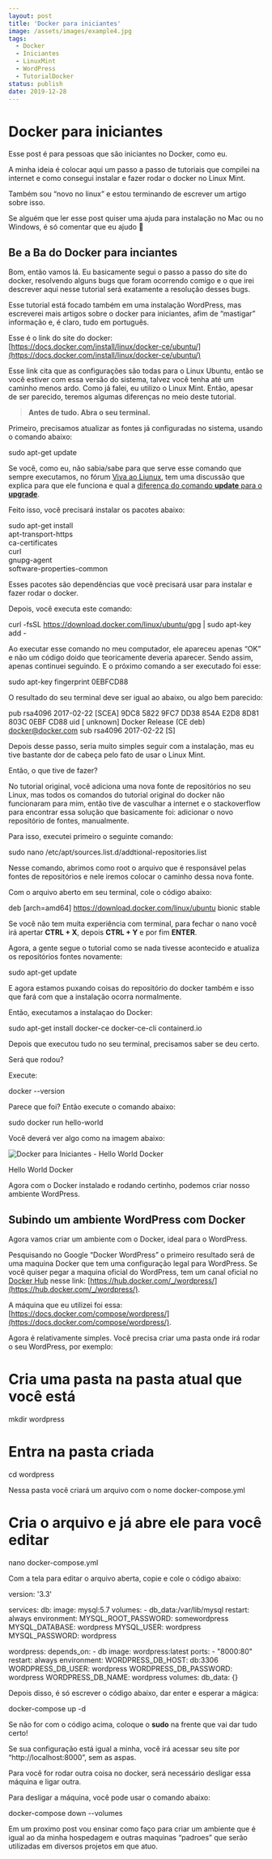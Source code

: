 ```yaml
---
layout: post
title: 'Docker para iniciantes'
image: /assets/images/example4.jpg
tags:
  - Docker
  - Iniciantes
  - LinuxMint
  - WordPress
  - TutorialDocker
status: publish
date: 2019-12-28
---
```

# Docker para iniciantes

Esse post é para pessoas que são iniciantes no Docker, como eu.

A minha ideia é colocar aqui um passo a passo de tutoriais que compilei na internet e como consegui instalar e fazer rodar o docker no Linux Mint.

Também sou “novo no linux” e estou terminando de escrever um artigo sobre isso.

Se alguém que ler esse post quiser uma ajuda para instalação no Mac ou no Windows, é só comentar que eu ajudo 🙂

## Be a Ba do Docker para inciantes

Bom, então vamos lá. Eu basicamente segui o passo a passo do site do docker, resolvendo alguns bugs que foram ocorrendo comigo e o que irei descrever aqui nesse tutorial será exatamente a resolução desses bugs.

Esse tutorial está focado também em uma instalação WordPress, mas escreverei mais artigos sobre o docker para iniciantes, afim de “mastigar” informação e, é claro, tudo em português.

Esse é o link do site do docker:  [https://docs.docker.com/install/linux/docker-ce/ubuntu/](https://docs.docker.com/install/linux/docker-ce/ubuntu/)

Esse link cita que as configurações são todas para o Linux Ubuntu, então se você estiver com essa versão do sistema, talvez você tenha até um caminho menos ardo. Como já falei, eu utilizo o Linux Mint. Então, apesar de ser parecido, teremos algumas diferenças no meio deste tutorial.

> **Antes de tudo. Abra o seu terminal.**

Primeiro, precisamos atualizar as fontes já configuradas no sistema, usando o comando abaixo:

sudo apt-get update

Se você, como eu, não sabia/sabe para que serve esse comando que sempre executamos, no fórum  [Viva ao Liunux](https://www.vivaolinux.com.br/), tem uma discussão que explica para que ele funciona e qual a  [diferença do comando  **update**  para o  **upgrade**](https://www.vivaolinux.com.br/topico/Perguntas-Frequentes/Qual-a-diferenca-entre-apt-get-update-e-apt-get-upgrade).

Feito isso, você precisará instalar os pacotes abaixo:

sudo apt-get install \
    apt-transport-https \
    ca-certificates \
    curl \
    gnupg-agent \
    software-properties-common

Esses pacotes são dependências que você precisará usar para instalar e fazer rodar o docker.

Depois, você executa este comando:

curl -fsSL https://download.docker.com/linux/ubuntu/gpg | sudo apt-key add -

Ao executar esse comando no meu computador, ele apareceu apenas “OK” e não um código doido que teoricamente deveria aparecer. Sendo assim, apenas continuei seguindo. E o próximo comando a ser executado foi esse:

sudo apt-key fingerprint 0EBFCD88

O resultado do seu terminal deve ser igual ao abaixo, ou algo bem parecido:

pub   rsa4096 2017-02-22 [SCEA]
       9DC8 5822 9FC7 DD38 854A  E2D8 8D81 803C 0EBF CD88
 uid           [ unknown] Docker Release (CE deb) [docker@docker.com](mailto:docker@docker.com)
 sub   rsa4096 2017-02-22 [S]

Depois desse passo, seria muito simples seguir com a instalação, mas eu tive bastante dor de cabeça pelo fato de usar o Linux Mint.

Então, o que tive de fazer?

No tutorial original, você adiciona uma nova fonte de repositórios no seu Linux, mas todos os comandos do tutorial original do docker não funcionaram para mim, então tive de vasculhar a internet e o stackoverflow para encontrar essa solução que basicamente foi: adicionar o novo repositório de fontes, manualmente.

Para isso, executei primeiro o seguinte comando:

sudo nano /etc/apt/sources.list.d/addtional-repositories.list

Nesse comando, abrimos como root o arquivo que é responsável pelas fontes de repositórios e nele iremos colocar o caminho dessa nova fonte.

Com o arquivo aberto em seu terminal, cole o código abaixo:

deb [arch=amd64] https://download.docker.com/linux/ubuntu bionic stable

Se você não tem muita experiência com terminal, para fechar o nano você irá apertar  **CTRL + X**, depois  **CTRL + Y**  e por fim  **ENTER**.

Agora, a gente segue o tutorial como se nada tivesse acontecido e atualiza os repositórios fontes novamente:

sudo apt-get update

E agora estamos puxando coisas do repositório do docker também e isso que fará com que a instalação ocorra normalmente.

Então, executamos a instalaçao do Docker:

sudo apt-get install docker-ce docker-ce-cli containerd.io

Depois que executou tudo no seu terminal, precisamos saber se deu certo.

Será que rodou?

Execute:

docker --version

Parece que foi? Então execute o comando abaixo:

sudo docker run hello-world

Você deverá ver algo como na imagem abaixo:

![Docker para Iniciantes - Hello World Docker](https://gabrielcano.com.br/wp-content/uploads/2019/12/hello-world-docker.png)

Hello World Docker

Agora com o Docker instalado e rodando certinho, podemos criar nosso ambiente WordPress.

## Subindo um ambiente WordPress com Docker

Agora vamos criar um ambiente com o Docker, ideal para o WordPress.

Pesquisando no Google “Docker WordPress” o primeiro resultado será de uma maquina Docker que tem uma configuração legal para WordPress. Se você quiser pegar a maquina oficial do WordPress, tem um canal oficial no  [Docker Hub](https://hub.docker.com/)  nesse link:  [https://hub.docker.com/_/wordpress/](https://hub.docker.com/_/wordpress/).

A máquina que eu utilizei foi essa:  [https://docs.docker.com/compose/wordpress/](https://docs.docker.com/compose/wordpress/).

Agora é relativamente simples. Você precisa criar uma pasta onde irá rodar o seu WordPress, por exemplo:

# Cria uma pasta na pasta atual que você está
mkdir wordpress

# Entra na pasta criada
cd wordpress

Nessa pasta você criará um arquivo com o nome docker-compose.yml

# Cria o arquivo e já abre ele para você editar
nano docker-compose.yml

Com a tela para editar o arquivo aberta, copie e cole o código abaixo:

version: '3.3'


services:
   db:
     image: mysql:5.7
     volumes:
       - db_data:/var/lib/mysql
     restart: always
     environment:
       MYSQL_ROOT_PASSWORD: somewordpress
       MYSQL_DATABASE: wordpress
       MYSQL_USER: wordpress
       MYSQL_PASSWORD: wordpress


   wordpress:
     depends_on:
       - db
     image: wordpress:latest
     ports:
       - "8000:80"
     restart: always
     environment:
       WORDPRESS_DB_HOST: db:3306
       WORDPRESS_DB_USER: wordpress
       WORDPRESS_DB_PASSWORD: wordpress
       WORDPRESS_DB_NAME: wordpress
volumes:
    db_data: {}

Depois disso, é só escrever o código abaixo, dar enter e esperar a mágica:

docker-compose up -d

Se não for com o código acima, coloque o  **sudo**  na frente que vai dar tudo certo!

Se sua configuração está igual a minha, você irá acessar seu site por “http://localhost:8000”, sem as aspas.

Para você for rodar outra coisa no docker, será necessário desligar essa máquina e ligar outra.

Para desligar a máquina, você pode usar o comando abaixo:

docker-compose down --volumes

Em um proximo post vou ensinar como faço para criar um ambiente que é igual ao da minha hospedagem e outras maquinas “padroes” que serão utilizadas em diversos projetos em que atuo.